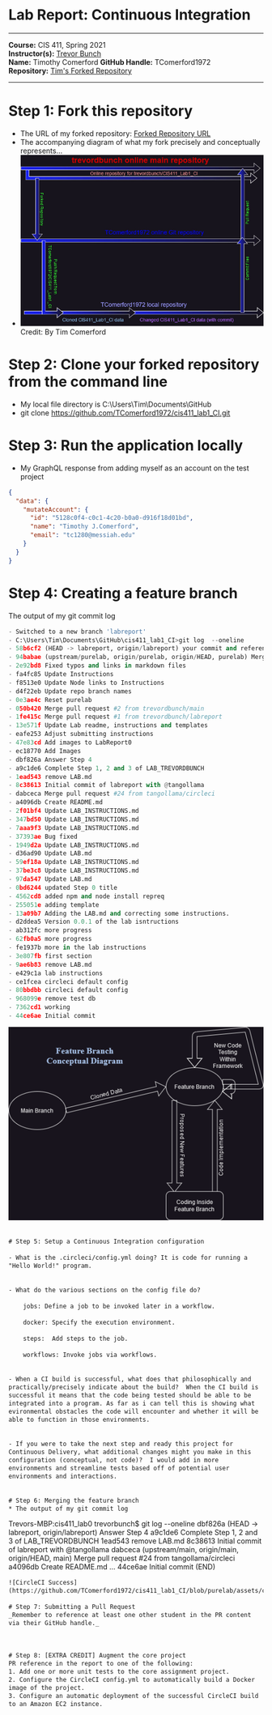# Lab Report: Continuous Integration
___
**Course:** CIS 411, Spring 2021  
**Instructor(s):** [Trevor Bunch](https://github.com/trevordbunch)  
**Name:** Timothy Comerford 
**GitHub Handle:** TComerford1972  
**Repository:** [Tim's Forked Repository](https://github.com/TComerford1972/cis411_lab1_CI.git)
___

# Step 1: Fork this repository
- The URL of my forked repository: [Forked Repository URL](https://github.com/TComerford1972/cis411_lab1_CI/blob/purelab/assets/Forked%20Repository.jpg)
- The accompanying diagram of what my fork precisely and conceptually represents...
- ![Forked Repository Diagram](https://github.com/TComerford1972/cis411_lab1_CI/blob/purelab/assets/Forked%20Repository.jpg)
Credit: By Tim Comerford

# Step 2: Clone your forked repository from the command line  
- My local file directory is C:\Users\Tim\Documents\GitHub
- git clone https://github.com/TComerford1972/cis411_lab1_CI.git

# Step 3: Run the application locally
- My GraphQL response from adding myself as an account on the test project
``` json
{
  "data": {
    "mutateAccount": {
      "id": "5128c0f4-c0c1-4c20-b0a0-d916f18d01bd",
      "name": "Timothy J.Comerford",
      "email": "tc1280@messiah.edu"
    }
  }
}
```

# Step 4: Creating a feature branch

The output of my git commit log
```python
- Switched to a new branch 'labreport'
- C:\Users\Tim\Documents\GitHub\cis411_lab1_CI>git log  --oneline
- 58b6cf2 (HEAD -> labreport, origin/labreport) your commit and reference @trevordbunch in the message
- 94babae (upstream/purelab, origin/purelab, origin/HEAD, purelab) Merge pull request #59 from JeffSinsel/purelab
- 2e92bd8 Fixed typos and links in markdown files
- fa4fc85 Update Instructions
- f8513e0 Update Node links to Instructions
- d4f22eb Update repo branch names
- 0e3ae4c Reset purelab
- 050b420 Merge pull request #2 from trevordbunch/main
- 1fe415c Merge pull request #1 from trevordbunch/labreport
- 13e571f Update Lab readme, instructions and templates
- eafe253 Adjust submitting instructions
- 47e83cd Add images to LabReport0
- ec18770 Add Images
- dbf826a Answer Step 4
- a9c1de6 Complete Step 1, 2 and 3 of LAB_TREVORDBUNCH
- 1ead543 remove LAB.md
- 8c38613 Initial commit of labreport with @tangollama
- dabceca Merge pull request #24 from tangollama/circleci
- a4096db Create README.md
- 2f01bf4 Update LAB_INSTRUCTIONS.md
- 347bd50 Update LAB_INSTRUCTIONS.md
- 7aaa9f3 Update LAB_INSTRUCTIONS.md
- 37393ae Bug fixed
- 1949d2a Update LAB_INSTRUCTIONS.md
- d36ad90 Update LAB.md
- 59ef18a Update LAB_INSTRUCTIONS.md
- 37be3c8 Update LAB_INSTRUCTIONS.md
- 97da547 Update LAB.md
- 0bd6244 updated Step 0 title
- 4562cd8 added npm and node install repreq
- 255051e adding template
- 13a09b7 Adding the LAB.md and correcting some instructions.
- d2ddea5 Version 0.0.1 of the lab isntructions
- ab312fc more progress
- 62fb0a5 more progress
- fe1937b more in the lab instructions
- 3e807fb first section
- 9ae6b83 remove LAB.md
- e429c1a lab instructions
- ce1fcea circleci default config
- 80bbdbb circleci default config
- 968099e remove test db
- 7362cd1 working
- 44ce6ae Initial commit
```

![Feature Branch Concept](https://github.com/TComerford1972/cis411_lab1_CI/blob/purelab/assets/Feature%20Branch.drawio.png)
```

# Step 5: Setup a Continuous Integration configuration

- What is the .circleci/config.yml doing? It is code for running a "Hello World!" program.  


- What do the various sections on the config file do?  
   
    jobs: Define a job to be invoked later in a workflow.
    
    docker: Specify the execution environment. 
    
    steps:  Add steps to the job.
    
    workflows: Invoke jobs via workflows.
 

- When a CI build is successful, what does that philosophically and practically/precisely indicate about the build?  When the CI build is successful it means that the code being tested should be able to be integrated into a program. As far as i can tell this is showing what evironmental obstacles the code will encounter and whether it will be able to function in those environments.
   

- If you were to take the next step and ready this project for Continuous Delivery, what additional changes might you make in this configuration (conceptual, not code)?  I would add in more environments and streamline tests based off of potential user environments and interactions.
   

# Step 6: Merging the feature branch
* The output of my git commit log
```
Trevors-MBP:cis411_lab0 trevorbunch$ git log --oneline
dbf826a (HEAD -> labreport, origin/labreport) Answer Step 4
a9c1de6 Complete Step 1, 2 and 3 of LAB_TREVORDBUNCH
1ead543 remove LAB.md
8c38613 Initial commit of labreport with @tangollama
dabceca (upstream/main, origin/main, origin/HEAD, main) Merge pull request #24 from tangollama/circleci
a4096db Create README.md
...
44ce6ae Initial commit
(END)
```
![CircleCI Success](https://github.com/TComerford1972/cis411_lab1_CI/blob/purelab/assets/circleci_success.png)

# Step 7: Submitting a Pull Request
_Remember to reference at least one other student in the PR content via their GitHub handle._



# Step 8: [EXTRA CREDIT] Augment the core project
PR reference in the report to one of the following:
1. Add one or more unit tests to the core assignment project. 
2. Configure the CircleCI config.yml to automatically build a Docker image of the project.
3. Configure an automatic deployment of the successful CircleCI build to an Amazon EC2 instance.

